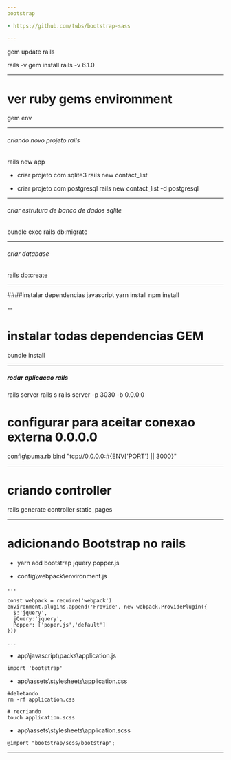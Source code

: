 ```yaml
---
bootstrap

- https://github.com/twbs/bootstrap-sass

---
```

gem update rails

rails -v
gem install rails -v 6.1.0

---
# ver ruby gems enviromment

gem env

---

###### criando novo projeto rails
rails new app

- criar projeto com sqlite3
rails new contact_list

- criar projeto com postgresql
rails new contact_list -d postgresql

---
###### criar estrutura de banco de dados sqlite
bundle exec rails db:migrate

--- 
###### criar database
rails db:create

---
####instalar dependencias javascript
yarn install
npm install

--
# instalar todas dependencias GEM
bundle install 

---
##### rodar aplicacao rails
rails server
rails s
rails server -p 3030 -b 0.0.0.0 

# configurar para aceitar conexao externa 0.0.0.0
config\puma.rb
bind "tcp://0.0.0.0:#{ENV['PORT'] || 3000}"

---

# criando controller
rails generate controller static_pages

---
# adicionando Bootstrap no rails
- yarn add bootstrap jquery popper.js

- config\webpack\environment.js
```
...

const webpack = require('webpack')
environment.plugins.append('Provide', new webpack.ProvidePlugin({
  $:'jquery',
  jQuery:'jquery',
  Popper: ['poper.js','default']
}))

...
```

- app\javascript\packs\application.js
```
import 'bootstrap'
```

- app\assets\stylesheets\application.css
```
#deletando
rm -rf application.css

# recriando
touch application.scss
```

- app\assets\stylesheets\application.scss
``` 
@import "bootstrap/scss/bootstrap";
```
---